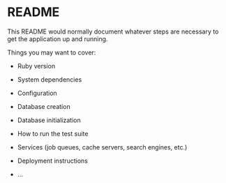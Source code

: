 # README

This README would normally document whatever steps are necessary to get the
application up and running.

Things you may want to cover:

* Ruby version

* System dependencies


* Configuration

* Database creation

* Database initialization

* How to run the test suite

* Services (job queues, cache servers, search engines, etc.)

* Deployment instructions

* ...
